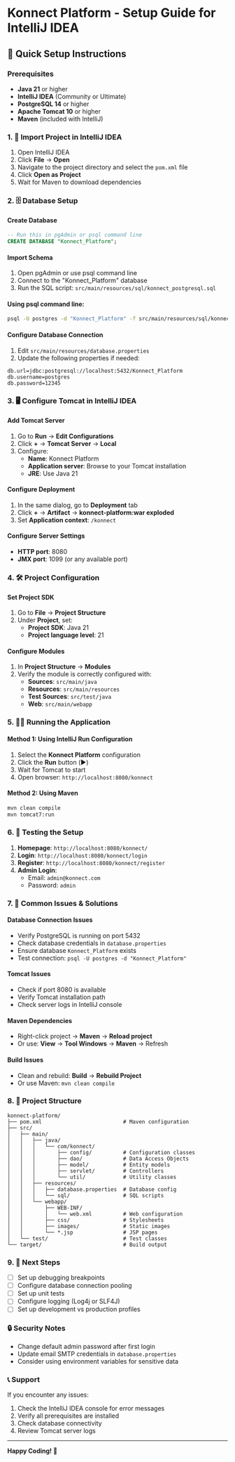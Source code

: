 # Konnect Platform - Setup Guide for IntelliJ IDEA

## 🚀 Quick Setup Instructions

### Prerequisites
- **Java 21** or higher
- **IntelliJ IDEA** (Community or Ultimate)
- **PostgreSQL 14** or higher
- **Apache Tomcat 10** or higher
- **Maven** (included with IntelliJ)

### 1. 📁 Import Project in IntelliJ IDEA

1. Open IntelliJ IDEA
2. Click **File** → **Open**
3. Navigate to the project directory and select the `pom.xml` file
4. Click **Open as Project**
5. Wait for Maven to download dependencies

### 2. 🗄️ Database Setup

#### Create Database
```sql
-- Run this in pgAdmin or psql command line
CREATE DATABASE "Konnect_Platform";
```

#### Import Schema
1. Open pgAdmin or use psql command line
2. Connect to the "Konnect_Platform" database
3. Run the SQL script: `src/main/resources/sql/konnect_postgresql.sql`

#### Using psql command line:
```bash
psql -U postgres -d "Konnect_Platform" -f src/main/resources/sql/konnect_postgresql.sql
```

#### Configure Database Connection
1. Edit `src/main/resources/database.properties`
2. Update the following properties if needed:
```properties
db.url=jdbc:postgresql://localhost:5432/Konnect_Platform
db.username=postgres
db.password=12345
```

### 3. 🖥️ Configure Tomcat in IntelliJ IDEA

#### Add Tomcat Server
1. Go to **Run** → **Edit Configurations**
2. Click **+** → **Tomcat Server** → **Local**
3. Configure:
   - **Name**: Konnect Platform
   - **Application server**: Browse to your Tomcat installation
   - **JRE**: Use Java 21

#### Configure Deployment
1. In the same dialog, go to **Deployment** tab
2. Click **+** → **Artifact** → **konnect-platform:war exploded**
3. Set **Application context**: `/konnect`

#### Configure Server Settings
- **HTTP port**: 8080
- **JMX port**: 1099 (or any available port)

### 4. 🛠️ Project Configuration

#### Set Project SDK
1. Go to **File** → **Project Structure**
2. Under **Project**, set:
   - **Project SDK**: Java 21
   - **Project language level**: 21

#### Configure Modules
1. In **Project Structure** → **Modules**
2. Verify the module is correctly configured with:
   - **Sources**: `src/main/java`
   - **Resources**: `src/main/resources`
   - **Test Sources**: `src/test/java`
   - **Web**: `src/main/webapp`

### 5. 🏃‍♂️ Running the Application

#### Method 1: Using IntelliJ Run Configuration
1. Select the **Konnect Platform** configuration
2. Click the **Run** button (▶️)
3. Wait for Tomcat to start
4. Open browser: `http://localhost:8080/konnect`

#### Method 2: Using Maven
```bash
mvn clean compile
mvn tomcat7:run
```

### 6. 🧪 Testing the Setup

1. **Homepage**: `http://localhost:8080/konnect/`
2. **Login**: `http://localhost:8080/konnect/login`
3. **Register**: `http://localhost:8080/konnect/register`
4. **Admin Login**: 
   - Email: `admin@konnect.com`
   - Password: `admin`

### 7. 🔧 Common Issues & Solutions

#### Database Connection Issues
- Verify PostgreSQL is running on port 5432
- Check database credentials in `database.properties`
- Ensure database `Konnect_Platform` exists
- Test connection: `psql -U postgres -d "Konnect_Platform"`

#### Tomcat Issues
- Check if port 8080 is available
- Verify Tomcat installation path
- Check server logs in IntelliJ console

#### Maven Dependencies
- Right-click project → **Maven** → **Reload project**
- Or use: **View** → **Tool Windows** → **Maven** → Refresh

#### Build Issues
- Clean and rebuild: **Build** → **Rebuild Project**
- Or use Maven: `mvn clean compile`

### 8. 📂 Project Structure

```
konnect-platform/
├── pom.xml                          # Maven configuration
├── src/
│   ├── main/
│   │   ├── java/
│   │   │   └── com/konnect/
│   │   │       ├── config/          # Configuration classes
│   │   │       ├── dao/             # Data Access Objects
│   │   │       ├── model/           # Entity models
│   │   │       ├── servlet/         # Controllers
│   │   │       └── util/            # Utility classes
│   │   ├── resources/
│   │   │   ├── database.properties  # Database config
│   │   │   └── sql/                 # SQL scripts
│   │   └── webapp/
│   │       ├── WEB-INF/
│   │       │   └── web.xml          # Web configuration
│   │       ├── css/                 # Stylesheets
│   │       ├── images/              # Static images
│   │       └── *.jsp                # JSP pages
│   └── test/                        # Test classes
└── target/                          # Build output
```

### 9. 🎯 Next Steps

- [ ] Set up debugging breakpoints
- [ ] Configure database connection pooling
- [ ] Set up unit tests
- [ ] Configure logging (Log4j or SLF4J)
- [ ] Set up development vs production profiles

### 🔒 Security Notes

- Change default admin password after first login
- Update email SMTP credentials in `database.properties`
- Consider using environment variables for sensitive data

### 📞 Support

If you encounter any issues:
1. Check the IntelliJ IDEA console for error messages
2. Verify all prerequisites are installed
3. Check database connectivity
4. Review Tomcat server logs

---

**Happy Coding! 🚀**